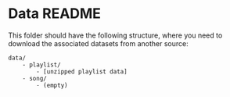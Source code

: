 # Data README

This folder should have the following structure, where
you need to download the associated datasets from another source:

```
data/
    - playlist/
        - [unzipped playlist data]
    - song/
        - (empty)
```